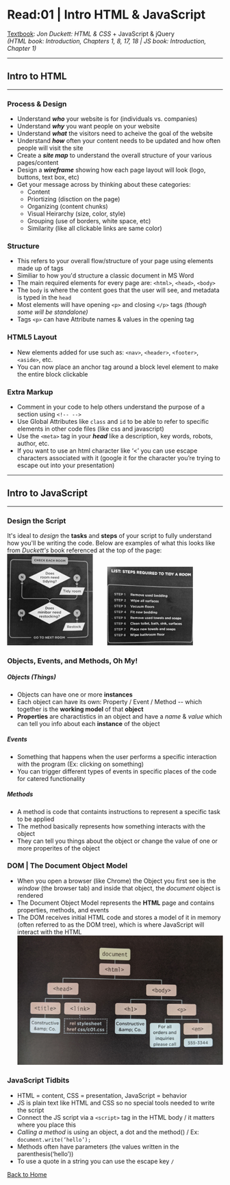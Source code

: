 # Read:01 \| Intro HTML & JavaScript
[Textbook](https://www.amazon.com/dp/1118907442/ref=cm_sw_em_r_mt_dp_U_X77.EbAN2ACE2): _Jon Duckett: HTML & CSS_ + JavaScript & jQuery  
*(HTML book: Introduction, Chapters 1, 8, 17, 18 \| JS book: Introduction, Chapter 1)*  

---
## Intro to HTML
---

### Process & Design
- Understand **_who_** your website is for (individuals vs. companies)
- Understand **_why_** you want people on your website
- Understand **_what_** the visitors need to acheive the goal of the website
- Understand **_how_** often your content needs to be updated and how often people will visit the site
- Create a **_site map_** to understand the overall structure of your various pages/content
- Design a **_wireframe_** showing how each page layout will look (logo, buttons, text box, etc)
- Get your message across by thinking about these categories: 
   - Content
   - Priortizing (disction on the page)
   - Organizing (content chunks)
   - Visual Heirarchy (size, color, style)
   - Grouping (use of borders, white space, etc)
   - Similarity (like all clickable links are same color)

### Structure
- This refers to your overall flow/structure of your page using elements made up of tags
- Similiar to how you'd structure a classic document in MS Word
- The main required elements for every page are: ```<html>```, ```<head>```, ```<body>```
- The ```body``` is where the content goes that the user will see, and metadata is typed in the ```head```
- Most elements will have opening ```<p>``` and closing ```</p>``` tags *(though some will be standalone)*
- Tags ```<p>``` can have Attribute names & values in the opening tag

### HTML5 Layout
- New elements added for use such as: ```<nav>```, ```<header>```, ```<footer>```, ```<aside>```, etc.
- You can now place an anchor tag around a block level element to make the entire block clickable

### Extra Markup
- Comment in your code to help others understand the purpose of a section using ```<!-- -->```
- Use Global Attributes like ```class``` and ```id``` to be able to refer to specific elements in other code files (like css and javascript)
- Use the ```<meta>``` tag in your **_head_** like a description, key words, robots, author, etc. 
- If you want to use an html character like ‘<’ you can use escape characters associated with it (google it for the character you’re trying to escape out into your presentation)

---

## Intro to JavaScript
---

### Design the Script
It's ideal to *design* the **tasks** and **steps** of your script to fully understand how you'll be writing the code. Below are examples of what this looks like from *Duckett's* book referenced at the top of the page:   
<img src="images/jsDesignTasks.jpg" width="200" alt="Task Design" style="margin-right: 30px">
<img src="images/jsDesignSteps.jpg" width="200" alt="Step Design">

### Objects, Events, and Methods, Oh My!
##### Objects (Things)
- Objects can have one or more **instances**
- Each object can have its own: Property / Event / Method -- which together is the **working model** of that **object**
- **Properties** are charactistics in an object and have a *name* & *value* which can tell you info about each **instance** of the object
##### Events 
- Something that happens when the user performs a specific interaction with the program (Ex: clicking on something)
- You can trigger different types of events in specific places of the code for catered functionality
##### Methods
- A method is code that containts instructions to represent a specific task to be applied
- The method basically represents how something interacts with the object
- They can tell you things about the object or change the value of one or more properites of the object

### DOM | The **D**ocument **O**bject **M**odel
- When you open a browser (like Chrome) the Object you first see is the *window* (the browser tab) and inside that object, the *document* object is rendered
- The Document Object Model represents the **HTML** page and contains properties, methods, and events
- The DOM receives initial HTML code and stores a model of it in memory (often referred to as the DOM tree), which is where JavaScript will interact with the HTML
![DOM Tree](/images/domTree.jpg) 

### JavaScript Tidbits
- HTML = content, CSS = presentation, JavaScript = behavior
- JS is plain text like HTML and CSS so no special tools needed to write the script
- Connect the JS script via a `<script>` tag in the HTML body / it matters where you place this
- _Calling a method_ is using an object, a dot and the method() / Ex: `document.write(‘hello’);`
- Methods often have parameters (the values written in the parenthesis(‘hello’))
- To use a quote in a string you can use the escape key `/`

[Back to Home](README.md)